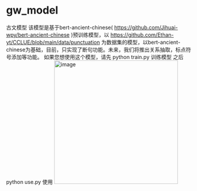 # gw_model
古文模型
该模型是基于bert-ancient-chinese( https://github.com/Jihuai-wpy/bert-ancient-chinese )预训练模型，以 https://github.com/Ethan-yt/CCLUE/blob/main/data/punctuation 为数据集的模型，以bert-ancient-chinese为基础，目前，只实现了断句功能。未来，我们将推出关系抽取，标点符号添加等功能。
如果您想使用这个模型，请先 
python train.py 训练模型
之后
python use.py 使用
<img width="334" alt="image" src="https://github.com/user-attachments/assets/c9276ff9-adcf-49b1-883d-b880455b20aa">
